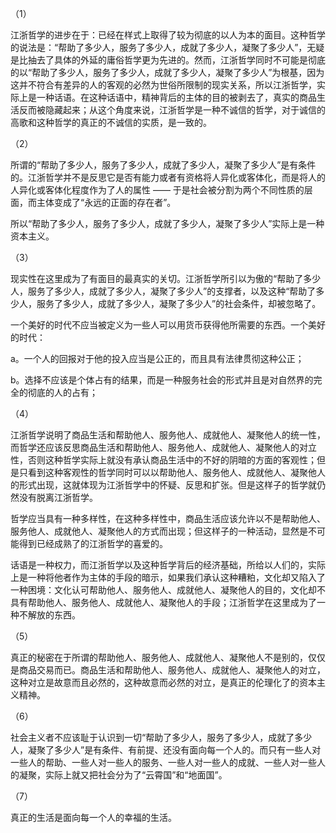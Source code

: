（1）



江浙哲学的进步在于：已经在样式上取得了较为彻底的以人为本的面目。这种哲学的说法是：“帮助了多少人，服务了多少人，成就了多少人，凝聚了多少人”，无疑是比抽去了具体的外延的庸俗哲学更为先进的。然而，江浙哲学同时不可能是彻底的以“帮助了多少人，服务了多少人，成就了多少人，凝聚了多少人”为根基，因为这并不符合有差异的人的客观的必然为世俗所限制的现实关系，所以江浙哲学，实际上是一种话语。在这种话语中，精神背后的主体的目的被剥去了，真实的商品生活反而被隐藏起来；从这个角度来说，江浙哲学是一种不诚信的哲学，对于诚信的高歌和这种哲学的真正的不诚信的实质，是一致的。



（2）



所谓的“帮助了多少人，服务了多少人，成就了多少人，凝聚了多少人”是有条件的。江浙哲学并不是反思它是否有能力或者有资格将人异化或客体化，而是将人的人异化或客体化程度作为了人的属性 —— 于是社会被分割为两个不同性质的层面，而主体变成了“永远的正面的存在者”。



所以“帮助了多少人，服务了多少人，成就了多少人，凝聚了多少人”实际上是一种资本主义。



（3）



现实性在这里成为了有面目的最真实的关切。江浙哲学所引以为傲的“帮助了多少人，服务了多少人，成就了多少人，凝聚了多少人”的支撑者，以及这种“帮助了多少人，服务了多少人，成就了多少人，凝聚了多少人”的社会条件，却被忽略了。



一个美好的时代不应当被定义为一些人可以用货币获得他所需要的东西。一个美好的时代：



a。一个人的回报对于他的投入应当是公正的，而且具有法律贯彻这种公正；

b。选择不应该是个体占有的结果，而是一种服务社会的形式并且是对自然界的完全的彻底的人的占有；



（4）



江浙哲学说明了商品生活和帮助他人、服务他人、成就他人、凝聚他人的统一性，而哲学还应该反思商品生活和帮助他人、服务他人、成就他人、凝聚他人的对立性，否则这种哲学实际上就没有承认商品生活中的不好的阴暗的方面的客观性；但是只看到这种客观性的哲学同时可以以帮助他人、服务他人、成就他人、凝聚他人的形式出现，这就体现为江浙哲学中的怀疑、反思和扩张。但是这样子的哲学就仍然没有脱离江浙哲学。



哲学应当具有一种多样性，在这种多样性中，商品生活应该允许以不是帮助他人、服务他人、成就他人、凝聚他人的方式而出现；但这样子的一种活动，显然是不可能得到已经成熟了的江浙哲学的喜爱的。



话语是一种权力，而江浙哲学以及这种哲学背后的经济基础，所给以人们的，实际上是一种将他者作为主体的手段的暗示，如果我们承认这种糟粕，文化却又陷入了一种困境：文化认可帮助他人、服务他人、成就他人、凝聚他人的目的，文化却不具有帮助他人、服务他人、成就他人、凝聚他人的手段；江浙哲学在这里成为了一种不解放的东西。



（5）



真正的秘密在于所谓的帮助他人、服务他人、成就他人、凝聚他人不是别的，仅仅是商品交易而已。商品生活和帮助他人、服务他人、成就他人、凝聚他人的对立，这种对立是故意而且必然的，这种故意而必然的对立，是真正的伦理化了的资本主义精神。



（6）



社会主义者不应该耻于认识到一切“帮助了多少人，服务了多少人，成就了多少人，凝聚了多少人”是有条件、有前提、还没有面向每一个人的。而只有一些人对一些人的帮助、一些人对一些人的服务、一些人对一些人的成就、一些人对一些人的凝聚，实际上就又把社会分为了“云霄国”和“地面国”。



（7）



真正的生活是面向每一个人的幸福的生活。
